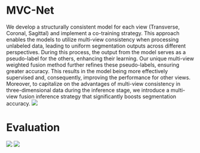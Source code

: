 # MVC-Net

We develop a structurally consistent model for each view (Transverse, Coronal, Sagittal) and implement a co-training strategy. This approach enables the models to utilize multi-view consistency when processing unlabeled data, leading to uniform segmentation outputs across different perspectives. During this process, the output from the model serves as a pseudo-label for the others, enhancing their learning. Our unique multi-view weighted fusion method further refines these pseudo-labels, ensuring greater accuracy. This results in the model being more effectively supervised and, consequently, improving the performance for other views. Moreover, to capitalize on the advantages of multi-view consistency in three-dimensional data during the inference stage, we introduce a multi-view fusion inference strategy that significantly boosts segmentation accuracy.
<img src="https://github.com/QinRui-k/MVC-Net/blob/main/ARCH.png">


# Evaluation
<img src="https://github.com/QinRui-k/MVC-Net/files/15224369/JAW-3D.pdf">
<img src="https://github.com/QinRui-k/MVC-Net/files/15224368/JAW-2D.pdf">

